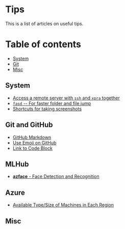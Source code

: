# Tips #

This is a list of articles on useful tips.

Table of contents
=================
* [System](#system)
* [Git](#git)
* [Misc](#misc)


## System
- [Access a remote server with `ssh` and `xpra` together](xpra-ssh.md)
- [`fasd` -- For faster folder and file jump](fasd.md)
- [Shortcuts for taking screenshots](screenshot-shortcut.md)


## Git and GitHub
- [GitHub Markdown](github-markdown.md)
- [Use Emoji on GitHub](emoji-on-github.md)
- [Link to Code Block](link-github-code-block.md)


## MLHub

- [**azface** - Face Detection and Recognition](mlhub/azface.md)


## Azure

- [Available Type/Size of Machines in Each Region](machine-by-region.md)


## Misc
